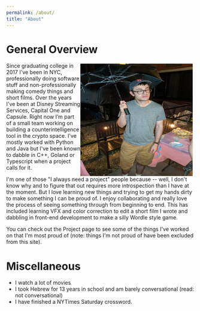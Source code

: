 ```yaml
---
permalink: /about/
title: "About"
---
```


# General Overview

<img src="/assets/images/Etai_umbrella.jpeg" width="300" height=300 style="float: right; padding: 3px 6px 0px 0px;" />

Since graduating college in 2017 I've been in NYC, professionally doing software stuff and non-professionally making comedy things and short films. Over the years I've been at Disney Streaming Services, Capital One and Capsule. Right now I’m part of a small team working on building a counterintelligence tool in the crypto space. I've mostly worked with Python and Java but I've been known to dabble in C++, Goland or Typescript when a project calls for it.  

I'm one of those "I always need a project" people because -- well, I don't know why and to figure that out requires more introspection than I have at the moment. But I love learning new things and trying to get my hands dirty to make something I can be proud of. I enjoy collaborating and really love the process of seeing something through from beginning to end. This has included learning VFX and color correction to edit a short film I wrote and dabbling in front-end development to make a silly Wordle style game.

You can check out the Project page to see some of the things I've worked on that I'm most proud of (note: things I'm not proud of have been excluded from this site).

# Miscellaneous
- I watch a lot of movies
- I took Hebrew for 13 years in school and am barely conversational (read: not conversational)
- I have finished a NYTimes Saturday crossword. 